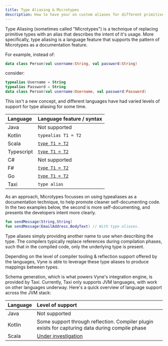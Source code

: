 ```yaml
---
title: Type Aliasing & Microtypes
description: How to have your on custom aliases for different primitives
---
```


Type Aliasing \(sometimes called "Microtypes"\) is a technique of replacing primitive types with an alias that describes the intent of it's usage. More specifically, type aliasing is a language feature that supports the pattern of Microtypes as a documentation feature.

For example, instead of:

```kotlin
data class Person(val username:String, val password:String)
```

consider:

```kotlin
typealias Username = String
typealias Password = String
data class Person(val username:Username, val password:Password)
```

This isn't a new concept, and different languages have had varied levels of support for type aliasing for some time.

| Language | Language feature / syntax |
| :--- | :--- |
| Java | Not supported |
| Kotlin | `typealias T1 = T2` |
| Scala | [`type T1 = T2`](https://www.oreilly.com/library/view/learning-scala/9781449368814/ch10.html) |
| Typescript | [`type T1 = T2`](https://www.typescriptlang.org/docs/handbook/advanced-types.html) |
| C\# | Not supported |
| F\# | [`type T1 = T2`](https://fsharpforfunandprofit.com/posts/type-abbreviations/) |
| Go | [`type T1 = T2`](https://golang.org/design/18130-type-alias) |
| Taxi | `type alias` |

As an approach, Microtypes focusses on using typealiases as a documentation technique, to help promote cleaner self-documenting code. In the two examples below, the second is more self-documenting, and presents the developers intent more clearly.

```kotlin
fun sendMessage(String,String)
fun sendMessage(EmailAddress,BodyText) // With type aliases.
```

Type aliases simply providing another name to use when describing the type. The compilers typically replace references during compilation phases, such that in the compiled code, only the underlying type is present.

Depending on the level of compiler tooling & reflection support offered by the languages, Vyne is able to leverage these type aliases to produce mappings between types.

Schema generation, which is what powers Vyne's integration engine, is provided by Taxi. Currently, Taxi only supports JVM languages, with work on other languages underway. Here's a quick overview of language support across the JVM stack:

| Language | Level of support |
| :--- | :--- |
| Java | Not supported |
| Kotlin | Some support through reflection.  Compiler plugin exists for capturing data during compile phase |
| Scala | [Under investigation](https://gitlab.com/taxi-lang/taxi-lang/issues/17) |

## 

